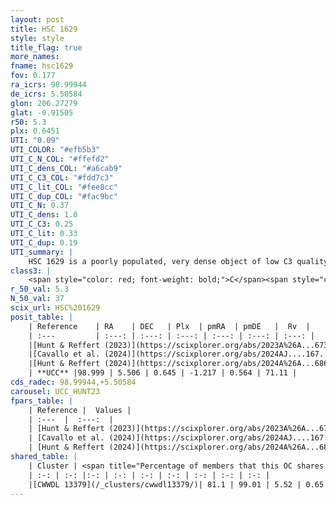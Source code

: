 ```yaml
---
layout: post
title: HSC 1629
style: style
title_flag: true
more_names: 
fname: hsc1629
fov: 0.177
ra_icrs: 98.99944
de_icrs: 5.50584
glon: 206.27279
glat: -0.91505
r50: 5.3
plx: 0.6451
UTI: "0.09"
UTI_COLOR: "#efb5b3"
UTI_C_N_COL: "#ffefd2"
UTI_C_dens_COL: "#a6cab9"
UTI_C_C3_COL: "#fdd7c3"
UTI_C_lit_COL: "#fee8cc"
UTI_C_dup_COL: "#fac9bc"
UTI_C_N: 0.37
UTI_C_dens: 1.0
UTI_C_C3: 0.25
UTI_C_lit: 0.33
UTI_C_dup: 0.19
UTI_summary: |
    HSC 1629 is a poorly populated, very dense object of low C3 quality. It was recently reported in the literature.<br><br><span style="color: #99180f; font-weight: bold;">Warning: </span>This is likely a duplicate object, which shares a large percentage of members with at least one previously reported entry.
class3: |
    <span style="color: red; font-weight: bold;">C</span><span style="color: red; font-weight: bold;">C</span>
r_50_val: 5.3
N_50_val: 37
scix_url: HSC%201629
posit_table: |
    | Reference    | RA    | DEC   | Plx  | pmRA  | pmDE   |  Rv  |
    | :---         | :---: | :---: | :---: | :---: | :---: | :---: |
    |[Hunt & Reffert (2023)](https://scixplorer.org/abs/2023A%26A...673A.114H) | 99.019 | 5.515 | 0.65 | -1.205 | 0.583 | 71.121 |
    |[Cavallo et al. (2024)](https://scixplorer.org/abs/2024AJ....167...12C) | 98.936 | 5.456 | 0.65 | -- | -- | -- |
    |[Hunt & Reffert (2024)](https://scixplorer.org/abs/2024A%26A...686A..42H) | 99.019 | 5.515 | 0.65 | -1.205 | 0.583 | 71.121 |
    | **UCC** |98.999 | 5.506 | 0.645 | -1.217 | 0.564 | 71.11 | 
cds_radec: 98.99944,+5.50584
carousel: UCC_HUNT23
fpars_table: |
    | Reference |  Values |
    | :---  |  :---:  |
    | [Hunt & Reffert (2023)](https://scixplorer.org/abs/2023A%26A...673A.114H) | `AV50=0.678, diffAV50=1.078, MOD50=10.741, logAge50=7.466` |
    | [Cavallo et al. (2024)](https://scixplorer.org/abs/2024AJ....167...12C) | `AV50=1.06, dMod50=10.82, logAge50=7.33, [Fe/H]50=0.14` |
    | [Hunt & Reffert (2024)](https://scixplorer.org/abs/2024A%26A...686A..42H) | `MassJ=145.616` |
shared_table: |
    | Cluster | <span title="Percentage of members that this OC shares with the ones listed">%</span>   | RA   | DEC   | Plx   | pmRA  | pmDE  | Rv | UTI |
    | :-: | :-: |:-: | :-: | :-: | :-: | :-: | :-: | :-: |
    |[CWWDL 13379](/_clusters/cwwdl13379/)| 81.1 | 99.01 | 5.52 | 0.65 | -1.15 | 0.52 | 71.11 |0.34 |
---
```

